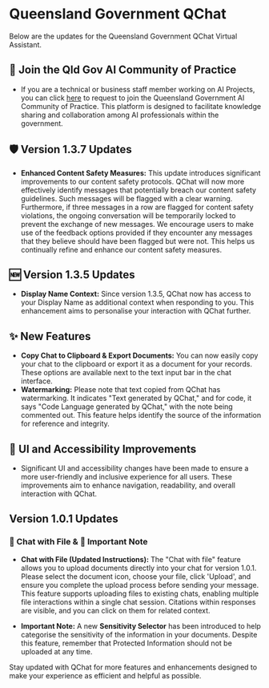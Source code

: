 # Queensland Government QChat

Below are the updates for the Queensland Government QChat Virtual Assistant.

## 🤝 Join the Qld Gov AI Community of Practice

- If you are a technical or business staff member working on AI Projects, you can click [here](https://forms.office.com/r/YZzMFLexPK) to request to join the Queensland Government AI Community of Practice. This platform is designed to facilitate knowledge sharing and collaboration among AI professionals within the government.

## 🛡️ Version 1.3.7 Updates

- **Enhanced Content Safety Measures:** This update introduces significant improvements to our content safety protocols. QChat will now more effectively identify messages that potentially breach our content safety guidelines. Such messages will be flagged with a clear warning. Furthermore, if three messages in a row are flagged for content safety violations, the ongoing conversation will be temporarily locked to prevent the exchange of new messages. We encourage users to make use of the feedback options provided if they encounter any messages that they believe should have been flagged but were not. This helps us continually refine and enhance our content safety measures.

## 🆕 Version 1.3.5 Updates

- **Display Name Context:** Since version 1.3.5, QChat now has access to your Display Name as additional context when responding to you. This enhancement aims to personalise your interaction with QChat further.

## ✨ New Features

- **Copy Chat to Clipboard & Export Documents:** You can now easily copy your chat to the clipboard or export it as a document for your records. These options are available next to the text input bar in the chat interface.
- **Watermarking:** Please note that text copied from QChat has watermarking. It indicates "Text generated by QChat," and for code, it says "Code Language generated by QChat," with the note being commented out. This feature helps identify the source of the information for reference and integrity.

## 🚀 UI and Accessibility Improvements

- Significant UI and accessibility changes have been made to ensure a more user-friendly and inclusive experience for all users. These improvements aim to enhance navigation, readability, and overall interaction with QChat.

## Version 1.0.1 Updates

### 📂 Chat with File & 🔑 Important Note

- **Chat with File (Updated Instructions):** The "Chat with file" feature allows you to upload documents directly into your chat for version 1.0.1. Please select the document icon, choose your file, click 'Upload', and ensure you complete the upload process before sending your message. This feature supports uploading files to existing chats, enabling multiple file interactions within a single chat session. Citations within responses are visible, and you can click on them for related context.

- **Important Note:** A new **Sensitivity Selector** has been introduced to help categorise the sensitivity of the information in your documents. Despite this feature, remember that Protected Information should not be uploaded at any time.

Stay updated with QChat for more features and enhancements designed to make your experience as efficient and helpful as possible.

